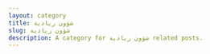 ```yaml
---
layout: category
title: شؤون ريادية
slug: شؤون ريادية
description: A category for شؤون ريادية related posts.
---
```


